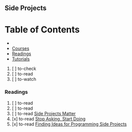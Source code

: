 ## Side Projects

# Table of Contents
<!-- MarkdownTOC depth=4 -->
  - [](#)
  - [Courses](#courses)
  - [Readings](#readings)
  - [Tutorials](#tutorials)
<!-- /MarkdownTOC -->

  1. [ ] to-check []()
  1. [ ] to-read []()
  1. [ ] to-watch []()

### Readings

  1. [ ] to-read []()
  1. [ ] to-read []()
  1. [ ] to-read [Side Projects Matter](http://philippe.bourgau.net/side-projects-matter/)
  1. [x] to-read [Stop Asking, Start Doing](https://dev.to/_patrickgod/stop-asking-start-doing)
  1. [x] to-read [Finding Ideas for Programming Side Projects](https://dev.to/samjarman/finding-ideas-for-programming-side-projects)
